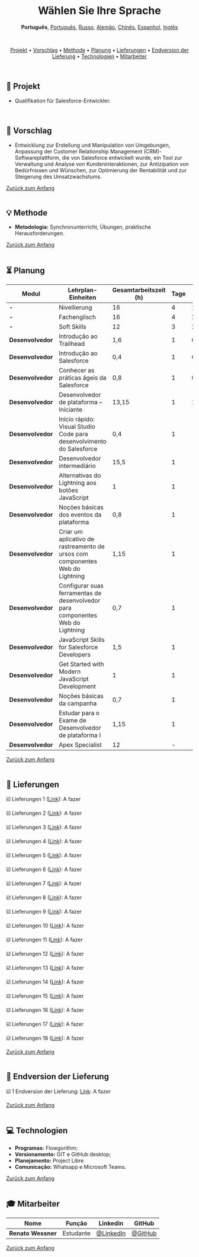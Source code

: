 <br>

<h1 align="center">
    <a id="wahlen-sie-ihre-sprache">Wählen Sie Ihre Sprache</a>
</h1>
<p align="center">
    <strong>Português</strong>, 
    <a href="https://github.com/renato-wessmer/FAT/blob/main/salesforce_developer/README.md">Português</a>, 
    <a href="https://github.com/renato-wessmer/FAT/blob/main/salesforce_developer/README_Russian.md">Russo</a>, 
    <a href="https://github.com/renato-wessmer/FAT/blob/main/salesforce_developer/README_German.md">Alemão</a>, 
    <a href="https://github.com/renato-wessmer/FAT/blob/main/salesforce_developer/README_Chinese.md">Chinês</a>, 
    <a href="https://github.com/renato-wessmer/FAT/blob/main/salesforce_developer/README_Spanish.md">Espanhol</a>, 
    <a href="https://github.com/renato-wessmer/FAT/blob/main/salesforce_developer/README_English.md">Inglês</a>
</p>

<br>

<p align="center">
  <a href ="#rocket-projekt">Projekt</a>  •
  <a href ="#dart-vorschlag">Vorschlag</a>  •
  <a href ="#bulb-methode">Methode</a>  •
  <a href ="#hourglass-planung">Planung</a>  •
  <a href ="#calendar-lieferungen">Lieferungen</a>  •
  <a href ="#camera_flash-endversion-der-lieferung">Endversion der Lieferung</a>  •
  <a href ="#computer-technologien">Technologien</a>  •
  <a href ="#mortar_board-mitarbeiter">Mitarbeiter</a>
</p>

<br>

## :rocket: Projekt

* Qualifikation für Salesforce-Entwickler.
<br>

## :dart: Vorschlag

* Entwicklung zur Erstellung und Manipulation von Umgebungen, Anpassung der Customer Relationship Management (CRM)-Softwareplattform, die von Salesforce entwickelt wurde, ein Tool zur Verwaltung und Analyse von Kundeninteraktionen, zur Antizipation von Bedürfnissen und Wünschen, zur Optimierung der Rentabilität und zur Steigerung des Umsatzwachstums.

<a href="#wahlen-sie-ihre-sprache">Zurück zum Anfang</a>  
<br> 


## :bulb: Methode

* **Metodologia:** Synchronunterricht, Übungen, praktische Herausforderungen.

<a href="#wahlen-sie-ihre-sprache">Zurück zum Anfang</a>  
<br>

## :hourglass_flowing_sand: Planung
      
|Modul|Lehrplan-Einheiten|Gesamtarbeitszeit (h)|Tage|Anfang|Ende|
|--------|--------|--------|--------|--------|--------|
|**-**|Nivellierung|16|4|13/07/2024|03/08/2024|
|**-**|Fachenglisch|16|4|20/07/2024|19/10/2024|
|**-**|Soft Skills|12|3|27/07/2024|26/10/2024|
|**Desenvolvedor**|Introdução ao Trailhead|1,6|1|03/08/2024|03/08/2024|
|**Desenvolvedor**|Introdução ao Salesforce|0,4|1|03/08/2024|03/08/2024|
|**Desenvolvedor**|Conhecer as práticas ágeis da Salesforce|0,8|1|03/08/2024|03/08/2024|
|**Desenvolvedor**|Desenvolvedor de plataforma – Iniciante|13,15|1|10/08/2024|10/08/2024|
|**Desenvolvedor**|Início rápido: Visual Studio Code para desenvolvimento do Salesforce|0,4|1|--/--/2024|--/--/2024|
|**Desenvolvedor**|Desenvolvedor intermediário|15,5|1|--/--/2024|--/--/2024|
|**Desenvolvedor**|Alternativas do Lightning aos botões JavaScript|1|1|--/--/2024|--/--/2024|
|**Desenvolvedor**|Noções básicas dos eventos da plataforma|0,8|1|--/--/2024|--/--/2024|
|**Desenvolvedor**|Criar um aplicativo de rastreamento de ursos com componentes Web do Lightning|1,15|1|--/--/2024|--/--/2024|
|**Desenvolvedor**|Configurar suas ferramentas de desenvolvedor para componentes Web do Lightning|0,7|1|--/--/2024|--/--/2024|
|**Desenvolvedor**|JavaScript Skills for Salesforce Developers|1,5|1|--/--/2024|--/--/2024|
|**Desenvolvedor**|Get Started with Modern JavaScript Development|1|1|--/--/2024|--/--/2024|
|**Desenvolvedor**|Noções básicas da campanha|0,7|1|--/--/2024|--/--/2024|
|**Desenvolvedor**|Estudar para o Exame de Desenvolvedor de plataforma I|1,15|1|--/--/2024|--/--/2024|
|**Desenvolvedor**|Apex Specialist|12|-|--/--/2024|--/--/2024|

<a href="#wahlen-sie-ihre-sprache">Zurück zum Anfang</a>  
<br>

## :calendar: Lieferungen 

☑️ Lieferungen 1 ([Link](https://github.com/renato-wessmer/FAT/tree/main/salesforce_developer/bases/knowledge_leveling)): A fazer<!-- Concluído : heavy_check_mark-->

☑️ Lieferungen 2 ([Link](https://github.com/renato-wessmer/FAT/tree/main/salesforce_developer/bases/instrumental_english)): A fazer<!-- Concluído : heavy_check_mark-->

☑️ Lieferungen 3 ([Link](https://github.com/renato-wessmer/FAT/tree/main/salesforce_developer/bases/soft_skills)): A fazer<!-- Concluído : heavy_check_mark-->

☑️ Lieferungen 4 ([Link](https://github.com/renato-wessmer/FAT/tree/main/salesforce_developer/salesforce_developer_trails/get_started_with_trailhead)): A fazer<!-- Concluído : heavy_check_mark-->

☑️ Lieferungen 5 ([Link](https://github.com/renato-wessmer/FAT/tree/main/salesforce_developer/salesforce_developer_trails/get_to_know_salesforce)): A fazer<!-- Concluído : heavy_check_mark-->

☑️ Lieferungen 6 ([Link](https://github.com/renato-wessmer/FAT/tree/main/salesforce_developer/salesforce_developer_trails/learn_salesforce_agile_practices)): A fazer<!-- Concluído : heavy_check_mark-->

☑️ Lieferungen 7 ([Link](https://github.com/renato-wessmer/FAT/tree/main/salesforce_developer/salesforce_developer_trails/platform_developer_-_beginner)): A fazer<!-- Concluído : heavy_check_mark-->

☑️ Lieferungen 8 ([Link](https://github.com/renato-wessmer/FAT/tree/main/salesforce_developer/salesforce_developer_trails/quickstart_visual_studio_code_for_salesforce_development)): A fazer<!-- Concluído : heavy_check_mark-->

☑️ Lieferungen 9 ([Link](https://github.com/renato-wessmer/FAT/tree/main/salesforce_developer/salesforce_developer_trails/developer_intermediate)): A fazer<!-- Concluído : heavy_check_mark-->

☑️ Lieferungen 10 ([Link](https://github.com/renato-wessmer/FAT/tree/main/salesforce_developer/salesforce_developer_trails/lightning_alternatives_to_javascript_buttons)): A fazer<!-- Concluído : heavy_check_mark-->

☑️ Lieferungen 11 ([Link](https://github.com/renato-wessmer/FAT/tree/main/salesforce_developer/salesforce_developer_trails/platform_events_basics)): A fazer<!-- Concluído : heavy_check_mark-->

☑️ Lieferungen 12 ([Link](https://github.com/renato-wessmer/FAT/tree/main/salesforce_developer/salesforce_developer_trails/build_a_bear_tracking_app_with_lightning_web_components)): A fazer<!-- Concluído : heavy_check_mark-->

☑️ Lieferungen 13 ([Link](https://github.com/renato-wessmer/FAT/tree/main/salesforce_developer/salesforce_developer_trails/set_up_your_lightning_web_components_developer_tools)): A fazer<!-- Concluído : heavy_check_mark-->

☑️ Lieferungen 14 ([Link](https://github.com/renato-wessmer/FAT/tree/main/salesforce_developer/salesforce_developer_trails/javascript_skills_for_salesforce_developers)): A fazer<!-- Concluído : heavy_check_mark-->

☑️ Lieferungen 15 ([Link](https://github.com/renato-wessmer/FAT/tree/main/salesforce_developer/salesforce_developer_trails/get_started_with_modern_javascript_development)): A fazer<!-- Concluído : heavy_check_mark-->

☑️ Lieferungen 16 ([Link](https://github.com/renato-wessmer/FAT/tree/main/salesforce_developer/salesforce_developer_trails/campaign_basics)): A fazer<!-- Concluído : heavy_check_mark-->

☑️ Lieferungen 17 ([Link](https://github.com/renato-wessmer/FAT/tree/main/salesforce_developer/salesforce_developer_trails/study_for_the_platform_developer_i_exam)): A fazer<!-- Concluído : heavy_check_mark-->

☑️ Lieferungen 18 ([Link](https://github.com/renato-wessmer/FAT/tree/main/salesforce_developer/salesforce_developer_trails/apex_specialist)): A fazer<!-- Concluído : heavy_check_mark-->

<a href="#wahlen-sie-ihre-sprache">Zurück zum Anfang</a>  
<br>

## :camera_flash: Endversion der Lieferung

☑️ 1 Endversion der Lieferung: [Link](https://): A fazer<!-- Concluído : heavy_check_mark-->

<a href="#wahlen-sie-ihre-sprache">Zurück zum Anfang</a>  
<br>

## :computer: Technologien

* **Programas:** Flowgorithm;
* **Versionamento:** GIT e GitHub desktop;           
* **Planejamento:** Project Libre
* **Comunicação:** Whatsapp e Microsoft Teams.

<a href="#wahlen-sie-ihre-sprache">Zurück zum Anfang</a>  
<br>    
      
## :mortar_board: Mitarbeiter

|Nome|Função|Linkedin|GitHub|
| -------- |-------- |-------- |-------- |
|**Renato Wessner**|Estudante| [@LinkedIn](https://www.linkedin.com/in/renato-wessmer-dev-gpti/)|[@GitHub](https://github.com/renato-wessmer)|

<a href="#wahlen-sie-ihre-sprache">Zurück zum Anfang</a>  
<br>

 